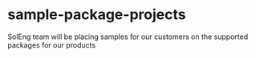# sample-package-projects
SolEng team will be placing samples for our customers on the supported packages for our products
